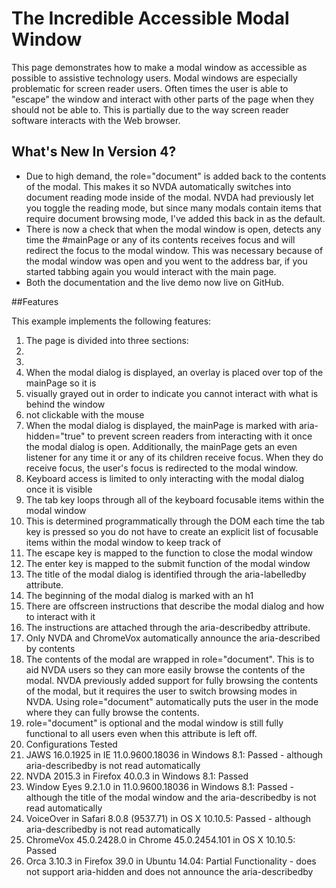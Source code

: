 # The Incredible Accessible Modal Window

This page demonstrates how to make a modal window as accessible as possible to assistive technology users. Modal windows are especially problematic for screen reader users. Often times the user is able to "escape" the window and interact with other parts of the page when they should not be able to. This is partially due to the way screen reader software interacts with the Web browser.

## What's New In Version 4?

* Due to high demand, the role="document" is added back to the contents of the modal. This makes it so NVDA automatically switches into document reading mode inside of the modal. NVDA had previously let you toggle the reading mode, but since many modals contain items that require document browsing mode, I've added this back in as the default.
* There is now a check that when the modal window is open, detects any time the #mainPage or any of its contents receives focus and will redirect the focus to the modal window. This was necessary because of the modal window was open and you went to the address bar, if you started tabbing again you would interact with the main page.
* Both the documentation and the live demo now live on GitHub.

##Features

This example implements the following features:

1. The page is divided into three sections:
  1. <div id="mainPage></div>
  2. <div id="modal" role="dialog"></div>
  3. <div id="modalOverlay"></div>
2. When the modal dialog is displayed, an overlay is placed over top of the mainPage so it is
  1. visually grayed out in order to indicate you cannot interact with what is behind the window
  2. not clickable with the mouse
3. When the modal dialog is displayed, the mainPage is marked with aria-hidden="true" to prevent screen readers from interacting with it once the modal dialog is open. Additionally, the mainPage gets an even listener for any time it or any of its children receive focus. When they do receive focus, the user's focus is redirected to the modal window.
4. Keyboard access is limited to only interacting with the modal dialog once it is visible
  1. The tab key loops through all of the keyboard focusable items within the modal window
  2. This is determined programmatically through the DOM each time the tab key is pressed so you do not have to create an explicit list of focusable items within the modal window to keep track of
  3. The escape key is mapped to the function to close the modal window
  4. The enter key is mapped to the submit function of the modal window
5. The title of the modal dialog is identified through the aria-labelledby attribute.
6. The beginning of the modal dialog is marked with an h1
7. There are offscreen instructions that describe the modal dialog and how to interact with it
  1. The instructions are attached through the aria-describedby attribute.
  2. Only NVDA and ChromeVox automatically announce the aria-described by contents
8. The contents of the modal are wrapped in role="document". This is to aid NVDA users so they can more easily browse the contents of the modal. NVDA previously added support for fully browsing the contents of the modal, but it requires the user to switch browsing modes in NVDA. Using role="document" automatically puts the user in the mode where they can fully browse the contents.
  1. role="document" is optional and the modal window is still fully functional to all users even when this attribute is left off.
9. Configurations Tested
  1. JAWS 16.0.1925 in IE 11.0.9600.18036 in Windows 8.1: Passed - although aria-describedby is not read automatically
  2. NVDA 2015.3 in Firefox 40.0.3 in Windows 8.1: Passed
  3. Window Eyes 9.2.1.0 in 11.0.9600.18036 in Windows 8.1: Passed - although the title of the modal window and the aria-describedby is not read automatically
  4. VoiceOver in Safari 8.0.8 (9537.71) in OS X 10.10.5: Passed - although aria-describedby is not read automatically
  5. ChromeVox 45.0.2428.0 in Chrome 45.0.2454.101 in OS X 10.10.5: Passed
  6. Orca 3.10.3 in Firefox 39.0 in Ubuntu 14.04: Partial Functionality - does not support aria-hidden and does not announce the aria-describedby